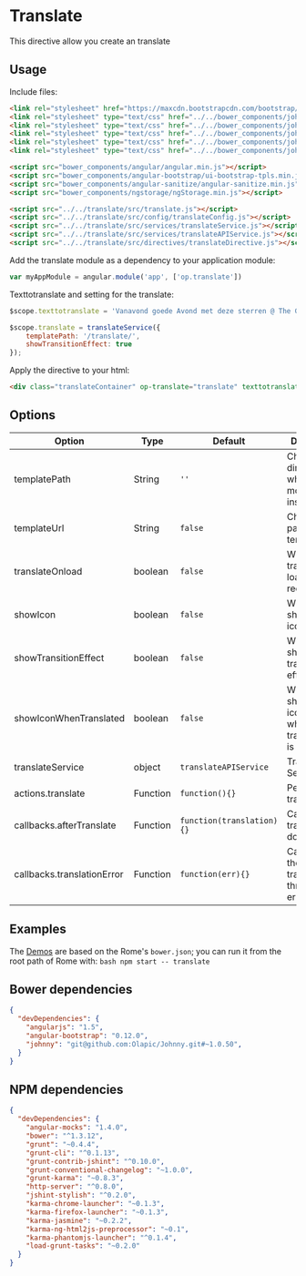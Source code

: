 # Translate
This directive allow you create an translate


## Usage
Include files:

```html
<link rel="stylesheet" href="https://maxcdn.bootstrapcdn.com/bootstrap/3.1.1/css/bootstrap.min.css"/>
<link rel="stylesheet" type="text/css" href="../../bower_components/johnny/css/olapic.bootstrap.css"/>
<link rel="stylesheet" type="text/css" href="../../bower_components/johnny/css/olapic.theme.css"/>
<link rel="stylesheet" type="text/css" href="../../bower_components/johnny/css/olapic-icons.css"/>
<link rel="stylesheet" type="text/css" href="../../bower_components/johnny/css/box.css"/>
<link rel="stylesheet" type="text/css" href="../../bower_components/johnny/css/translate.css"/>
```

```html
<script src="bower_components/angular/angular.min.js"></script>
<script src="bower_components/angular-bootstrap/ui-bootstrap-tpls.min.js"></script>
<script src="bower_components/angular-sanitize/angular-sanitize.min.js"></script>
<script src="bower_components/ngstorage/ngStorage.min.js"></script>

<script src="../../translate/src/translate.js"></script>
<script src="../../translate/src/config/translateConfig.js"></script>
<script src="../../translate/src/services/translateService.js"></script>
<script src="../../translate/src/services/translateAPIService.js"></script>
<script src="../../translate/src/directives/translateDirective.js"></script>
```

Add the translate module as a dependency to your application module:

```javascript
var myAppModule = angular.module('app', ['op.translate'])
```

Texttotranslate and setting for the translate:

```javascript
$scope.texttotranslate = 'Vanavond goede Avond met deze sterren @ The Grand vanaf 23:00! #crazyness #vodka #verkleden #bier';

$scope.translate = translateService({
    templatePath: '/translate/',
    showTransitionEffect: true
});
```

Apply the directive to your html:
```html
<div class="translateContainer" op-translate="translate" texttotranslate="texttotranslate" texttranslated="texttranslated" texttranslating="texttranslating" showtranslated="showtranslated" showicon="showicon"></div>
```

## Options

| Option                      | Type     | Default                              | Description                                                      |
| ------                      | ----     | -------                              | -----------                                                     |
| templatePath                | String   | ```''```                             | Change the directory in where the module is installed                         |
| templateUrl                 | String   | ```false```                          | Change the path of the template                             |
| translateOnload             | boolean  | ```false```                          | Whether to translate on load or at request                              |
| showIcon                    | boolean  | ```false```                          | Whether to show the icon or not                                  |
| showTransitionEffect        | boolean  | ```false```                          | Whether to show the transition effect or not                                  |
| showIconWhenTranslated      | boolean  | ```false```                          | Whether to show the icon or not when the translatedtext is present            |
| translateService            | object   | ```translateAPIService```      | Translate Service                              |
| actions.translate           | Function | ```function(){}```        | Perform the translation                               |
| callbacks.afterTranslate    | Function | ```function(translation){}```        | Called when translation is done                                 |
| callbacks.translationError    | Function | ```function(err){}```        | Called when the translation throws an error                                |

## Examples

The [Demos](demo/translate.html) are based on the Rome's ``bower.json``; you can run it from the root path of Rome with:
``bash
npm start -- translate
``

## Bower dependencies
```json
{
  "devDependencies": {
    "angularjs": "1.5",
    "angular-bootstrap": "0.12.0",
    "johnny": "git@github.com:Olapic/Johnny.git#~1.0.50",
  }
}
```

## NPM dependencies
```json
{
  "devDependencies": {
    "angular-mocks": "1.4.0",
    "bower": "^1.3.12",
    "grunt": "~0.4.4",
    "grunt-cli": "^0.1.13",
    "grunt-contrib-jshint": "^0.10.0",
    "grunt-conventional-changelog": "~1.0.0",
    "grunt-karma": "~0.8.3",
    "http-server": "^0.8.0",
    "jshint-stylish": "^0.2.0",
    "karma-chrome-launcher": "~0.1.3",
    "karma-firefox-launcher": "~0.1.3",
    "karma-jasmine": "~0.2.2",
    "karma-ng-html2js-preprocessor": "~0.1",
    "karma-phantomjs-launcher": "^0.1.4",
    "load-grunt-tasks": "~0.2.0"
  }
}
```

